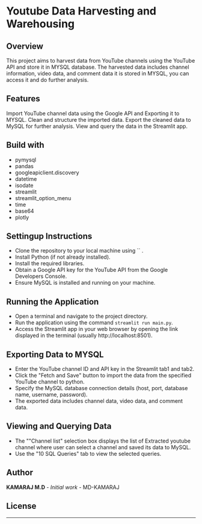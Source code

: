 # Youtube Data Harvesting and Warehousing
## Overview
This project aims to harvest data from YouTube channels using the YouTube API and store it in MYSQL database. 
The harvested data includes channel information, video data, and comment data it is stored in MYSQL, you can access it and do further analysis.

## Features
Import YouTube channel data using the Google API and Exporting it to MYSQL.
Clean and structure the imported data.
Export the cleaned data to MySQL for further analysis.
View and query the data in the Streamlit app.

## Build with
- pymysql
- pandas
- googleapiclient.discovery
- datetime
- isodate
- streamlit
- streamlit_option_menu
- time
- base64
- plotly

## Settingup Instructions
- Clone the repository to your local machine using `` .
- Install Python (if not already installed).
- Install the required libraries.
- Obtain a Google API key for the YouTube API from the Google Developers Console.
- Ensure MySQL is installed and running on your machine.

## Running the Application
- Open a terminal and navigate to the project directory.
- Run the application using the command `streamlit run main.py`.
- Access the Streamlit app in your web browser by opening the link displayed in the terminal (usually http://localhost:8501).

## Exporting Data to MYSQL
- Enter the YouTube channel ID and API key in the Streamlit tab1 and tab2.
- Click the "Fetch and Save" button to import the data from the specified YouTube channel to python.
- Specify the MySQL database connection details (host, port, database name, username, password).
- The exported data includes channel data, video data, and comment data.

## Viewing and Querying Data
- The ""Channel list" selection box displays the list of Extracted youtube channel where user can select a channel and saved its data to MySQL.
- Use the "10 SQL Queries" tab to view the selected queries.

## Author

**KAMARAJ M.D** - *Initial work* - MD-KAMARAJ

## License

------------------------
